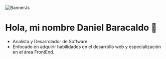 ![BannerJs](https://github.com/user-attachments/assets/61dd5d64-6648-45f7-a59f-86acb19bc550)


# Hola, mi nombre Daniel Baracaldo 👋
- Analista y Desarrolador de Software.
- Enfocado en adquirir habilidades en el desarrollo web y especialización en el área FrontEnd.

<!--
**DaniBack95/DaniBack95** is a ✨ _special_ ✨ repository because its `README.md` (this file) appears on your GitHub profile.

Here are some ideas to get you started:

- 🔭 I’m currently working on ...
- 🌱 I’m currently learning ...
- 👯 I’m looking to collaborate on ...
- 🤔 I’m looking for help with ...
- 💬 Ask me about ...
- 📫 How to reach me: ...
- 😄 Pronouns: ...
- ⚡ Fun fact: ...
-->
